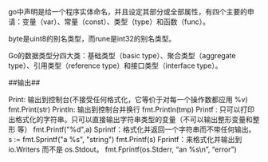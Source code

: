 go中声明是给一个程序实体命名，并且设定其部分或全部属性，有四个主要的申请：变量（var）、常量（const）、类型（type）和函数（func）。


byte是uint8的别名类型，而rune是int32的别名类型。

Go的数据类型分四大类：基础类型（basic type）、聚合类型（aggregate type）、引用类型（reference type）和接口类型（interface type）。


##输出##

Print:   输出到控制台(不接受任何格式化，它等价于对每一个操作数都应用 %v)
         fmt.Print(str)
Println: 输出到控制台并换行
         fmt.Println(tmp)
Printf : 只可以打印出格式化的字符串。只可以直接输出字符串类型的变量（不可以输出整形变量和整形 等）
         fmt.Printf("%d",a)
Sprintf：格式化并返回一个字符串而不带任何输出。
         s := fmt.Sprintf("a %s", "string") fmt.Printf(s)
Fprintf：来格式化并输出到 io.Writers 而不是 os.Stdout。
         fmt.Fprintf(os.Stderr, “an %s\n”, “error”)

